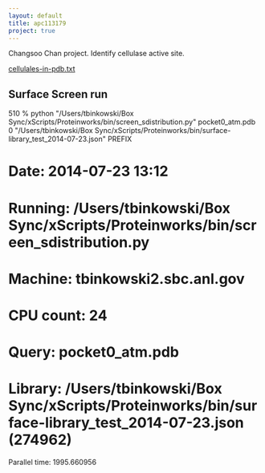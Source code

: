 ```yaml
---
layout: default
title: apc113179
project: true
---
```


Changsoo Chan project.  Identify cellulase active site.

[cellulales-in-pdb.txt](cellulases-in-pdb.txt)


## Surface Screen run 

510 % python "/Users/tbinkowski/Box Sync/xScripts/Proteinworks/bin/screen_sdistribution.py" pocket0_atm.pdb 0 "/Users/tbinkowski/Box Sync/xScripts/Proteinworks/bin/surface-library_test_2014-07-23.json" PREFIX
# Date:      2014-07-23 13:12
# Running:   /Users/tbinkowski/Box Sync/xScripts/Proteinworks/bin/screen_sdistribution.py
# Machine:   tbinkowski2.sbc.anl.gov
# CPU count: 24
# Query:     pocket0_atm.pdb
# Library:   /Users/tbinkowski/Box Sync/xScripts/Proteinworks/bin/surface-library_test_2014-07-23.json (274962)
Parallel time: 1995.660956
